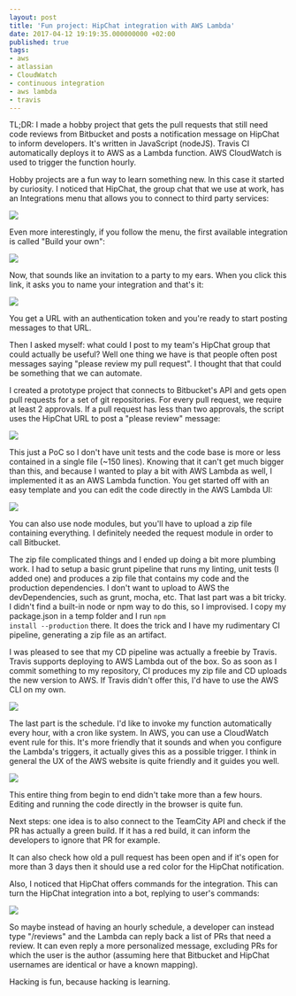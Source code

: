```yaml
---
layout: post
title: 'Fun project: HipChat integration with AWS Lambda'
date: 2017-04-12 19:19:35.000000000 +02:00
published: true
tags:
- aws
- atlassian
- CloudWatch
- continuous integration
- aws lambda
- travis
---
```


TL;DR: I made a hobby project
that gets the pull requests that still need code reviews from Bitbucket and posts a notification message on HipChat to inform developers. It's written in JavaScript (nodeJS). Travis CI automatically deploys it to AWS as a Lambda function. AWS CloudWatch is used to trigger the function hourly.<!--more-->

Hobby projects are a fun way to learn something new. In this case it started by curiosity. I noticed that HipChat, the group chat that we use at work, has an Integrations menu that allows you to connect to third party services:

<img src="{% link /assets/2017/hipchat.png %}" />

Even more interestingly, if you follow the menu, the first available integration is called "Build your own":

<img src="{% link /assets/2017/hipchat2.png %}" />

Now, that sounds like an invitation to a party to my ears. When you click this link, it asks you to name your integration and that's it:

<img src="{% link /assets/2017/hipchat31.png %}" />

You get a URL with an authentication token and you're ready to start posting messages to that URL.

Then I asked myself: what could I post to my team's HipChat group that could actually be useful? Well one thing we have is that people often post messages saying "please review my pull request". I thought that that could be something that we can automate.

I created a prototype project that connects to Bitbucket's API and gets open pull requests for a set of git repositories. For every pull request, we require at least 2 approvals. If a pull request has less than two approvals, the script uses the HipChat URL to post a "please review" message:

<img src="{% link /assets/2017/hipchat41.png %}" />

This just a PoC so I don't have unit tests and the code base is more or less contained in a single file (~150 lines). Knowing that it can't get much bigger than this, and because I wanted to play a bit with AWS Lambda as well, I implemented it as an AWS Lambda function. You get started off with an easy template and you can edit the code directly in the AWS Lambda UI:

<img src="{% link /assets/2017/lambda.png %}" />

You can also use node modules, but you'll have to upload a zip file containing everything. I definitely needed the request module in order to call Bitbucket.

The zip file complicated things and I ended up doing a bit more plumbing work. I had to setup a basic grunt pipeline that runs my linting, unit tests (I added one) and produces a zip file that contains my code and the production dependencies. I don't want to upload to AWS the devDependencies, such as grunt, mocha, etc. That last part was a bit tricky. I didn't find a built-in node or npm way to do this, so I improvised. I copy my package.json in a temp folder and I run <code>npm install --production</code> there. It does the trick and I have my rudimentary CI pipeline, generating a zip file as an artifact.

I was pleased to see that my CD pipeline was actually a freebie by Travis. Travis supports deploying to AWS Lambda out of the box. So as soon as I commit something to my repository, CI produces my zip file and CD uploads the new version to AWS. If Travis didn't offer this, I'd have to use the AWS CLI on my own.

<img src="{% link /assets/2017/lambda2.png %}" />

The last part is the schedule. I'd like to invoke my function automatically every hour, with a cron like system. In AWS, you can use a CloudWatch event rule for this. It's more friendly that it sounds and when you configure the Lambda's triggers, it actually gives this as a possible trigger. I think in general the UX of the AWS website is quite friendly and it guides you well.

<img src="{% link /assets/2017/cloudwatch.png %}" />

This entire thing from begin to end didn't take more than a few hours. Editing and running the code directly in the browser is quite fun.

Next steps: one idea is to also connect to the TeamCity API and check if the PR has actually a green build. If it has a red build, it can inform the developers to ignore that PR for example.

It can also check how old a pull request has been open and if it's open for more than 3 days then it should use a red color for the HipChat notification.

Also, I noticed that HipChat offers commands for the integration. This can turn the HipChat integration into a bot, replying to user's commands:

<img src="{% link /assets/2017/hipchat5.png %}" />

So maybe instead of having an hourly schedule, a developer can instead type "/reviews" and the Lambda can reply back a list of PRs that need a review. It can even reply a more personalized message, excluding PRs for which the user is the author (assuming here that Bitbucket and HipChat usernames are identical or have a known mapping).

Hacking is fun, because hacking is learning.
